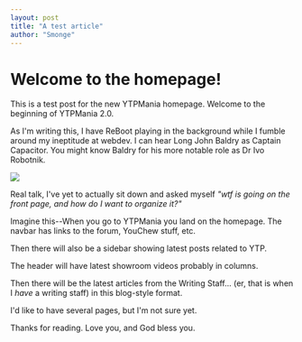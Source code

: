 ```yaml
---
layout: post
title: "A test article"
author: "Smonge"
---
```


# Welcome to the homepage!

This is a test post for the new YTPMania homepage. Welcome to the beginning of YTPMania 2.0.

As I'm writing this, I have ReBoot playing in the background while I fumble around my ineptitude at webdev. I can hear Long John Baldry as Captain Capacitor. You might know Baldry for his more notable role as Dr Ivo Robotnik.

![](https://i.imgur.com/pIWtFP4.jpg)

Real talk, I've yet to actually sit down and asked myself *"wtf is going on the front page, and how do I want to organize it?"*

Imagine this--When you go to YTPMania you land on the homepage. The navbar has links to the forum, YouChew stuff, etc.

Then there will also be a sidebar showing latest posts related to YTP.

The header will have latest showroom videos probably in columns.

Then there will be the latest articles from the Writing Staff... (er, that is when I *have* a writing staff) in this blog-style format.

I'd like to have several pages, but I'm not sure yet.

Thanks for reading. Love you, and God bless you.

